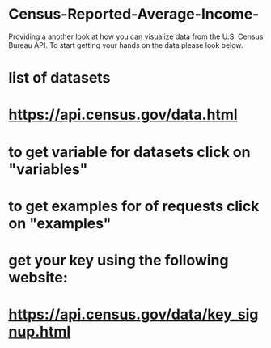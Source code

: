 # Census-Reported-Average-Income-

Providing a another look at how you can visualize data from the U.S. Census Bureau API. To start getting your hands on the data please look below.

# list of datasets
# https://api.census.gov/data.html
# to get variable for datasets click on "variables"
# to get examples for of requests click on "examples"

# get your key using the following website:
# https://api.census.gov/data/key_signup.html
